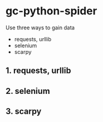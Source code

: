# gc-python-spider
Use three ways to gain data
* requests, urllib
* selenium
* scarpy

## 1. requests, urllib

## 2. selenium

## 3. scarpy

